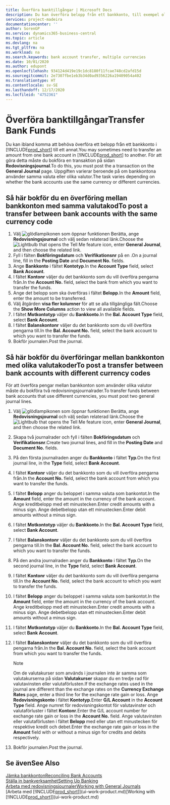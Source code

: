 ```yaml
---
title: Överföra banktillgångar | Microsoft Docs
description: Du kan överföra belopp från ett bankkonto, till exempel olika valutor genom att bokföra transaktionen i redovisningsjournalen.
services: project-madeira
documentationcenter: ''
author: SorenGP
ms.service: dynamics365-business-central
ms.topic: article
ms.devlang: na
ms.tgt_pltfrm: na
ms.workload: na
ms.search.keywords: bank account transfer, multiple currencies
ms.date: 10/01/2020
ms.author: edupont
ms.openlocfilehash: 934124d419e19c1dc8180f11fcae748cd2afd15d
ms.sourcegitcommit: 2e7307fbe1eb3b34d0ad9356226a19409054a402
ms.translationtype: HT
ms.contentlocale: sv-SE
ms.lasthandoff: 12/17/2020
ms.locfileid: "4752361"
---
```

# <a name="transfer-bank-funds"></a><span data-ttu-id="24255-103">Överföra banktillgångar</span><span class="sxs-lookup"><span data-stu-id="24255-103">Transfer Bank Funds</span></span>
<span data-ttu-id="24255-104">Du kan ibland komma att behöva överföra ett belopp från ett bankkonto i [!INCLUDE[prod_short](includes/prod_short.md)] till ett annat.</span><span class="sxs-lookup"><span data-stu-id="24255-104">You may sometimes need to transfer an amount from one bank account in [!INCLUDE[prod_short](includes/prod_short.md)] to another.</span></span> <span data-ttu-id="24255-105">För att göra detta måste du bokföra en transaktion på sidan **Redovisningsjournal**.</span><span class="sxs-lookup"><span data-stu-id="24255-105">To do this, you must post the a transaction on the **General Journal** page.</span></span> <span data-ttu-id="24255-106">Uppgiften varierar beroende på om bankkontona använder samma valuta eller olika valutor.</span><span class="sxs-lookup"><span data-stu-id="24255-106">The task varies depending on whether the bank accounts use the same currency or different currencies.</span></span>

## <a name="to-post-a-transfer-between-bank-accounts-with-the-same-currency-code"></a><span data-ttu-id="24255-107">Så här bokför du en överföring mellan bankkonton med samma valutakod</span><span class="sxs-lookup"><span data-stu-id="24255-107">To post a transfer between bank accounts with the same currency code</span></span>
1. <span data-ttu-id="24255-108">Välj ![glödlampikonen som öppnar funktionen Berätta](media/ui-search/search_small.png "Berätta vad du vill göra"), ange **Redovisningsjournal** och välj sedan relaterad länk.</span><span class="sxs-lookup"><span data-stu-id="24255-108">Choose the ![Lightbulb that opens the Tell Me feature](media/ui-search/search_small.png "Tell me what you want to do") icon, enter **General Journal**, and then choose the related link.</span></span>
2. <span data-ttu-id="24255-109">Fyll i fälten **Bokföringsdatum** och **Verifikationsnr** på en .</span><span class="sxs-lookup"><span data-stu-id="24255-109">On a journal line, fill in the **Posting Date** and **Document No.** fields.</span></span>
3. <span data-ttu-id="24255-110">Ange **Bankkonto** i fältet **Kontotyp**.</span><span class="sxs-lookup"><span data-stu-id="24255-110">In the **Account Type** field, select **Bank Account**.</span></span>
4. <span data-ttu-id="24255-111">I fältet **Kontonr** väljer du det bankkonto som du vill överföra pengarna från.</span><span class="sxs-lookup"><span data-stu-id="24255-111">In the **Account No.** field, select the bank from which you want to transfer the funds.</span></span>
5. <span data-ttu-id="24255-112">Ange det belopp som ska överföras i fältet **Belopp**.</span><span class="sxs-lookup"><span data-stu-id="24255-112">In the **Amount** field, enter the amount to be transferred.</span></span>
6. <span data-ttu-id="24255-113">Välj åtgärden **visa fler kolumner** för att se alla tillgängliga fält.</span><span class="sxs-lookup"><span data-stu-id="24255-113">Choose the **Show More Columns** action to view all available fields.</span></span>
7. <span data-ttu-id="24255-114">I fältet **Motkontotyp** väljer du **Bankkonto**.</span><span class="sxs-lookup"><span data-stu-id="24255-114">In the **Bal. Account Type** field, select **Bank Account**.</span></span>
8. <span data-ttu-id="24255-115">I fältet **Balanskontonr** väljer du det bankkonto som du vill överföra pengarna till.</span><span class="sxs-lookup"><span data-stu-id="24255-115">In the **Bal. Account No.** field, select the bank account to which you want to transfer the funds.</span></span>
9. <span data-ttu-id="24255-116">Bokför journalen.</span><span class="sxs-lookup"><span data-stu-id="24255-116">Post the journal.</span></span>

## <a name="to-post-a-transfer-between-bank-accounts-with-different-currency-codes"></a><span data-ttu-id="24255-117">Så här bokför du överföringar mellan bankkonton med olika valutakoder</span><span class="sxs-lookup"><span data-stu-id="24255-117">To post a transfer between bank accounts with different currency codes</span></span>
<span data-ttu-id="24255-118">För att överföra pengar mellan bankkonton som använder olika valutor måste du bokföra två redovisningsjournalrader.</span><span class="sxs-lookup"><span data-stu-id="24255-118">To transfer funds between bank accounts that use different currencies, you must post two general journal lines.</span></span>

1. <span data-ttu-id="24255-119">Välj ![glödlampikonen som öppnar funktionen Berätta](media/ui-search/search_small.png "Berätta vad du vill göra"), ange **Redovisningsjournal** och välj sedan relaterad länk.</span><span class="sxs-lookup"><span data-stu-id="24255-119">Choose the ![Lightbulb that opens the Tell Me feature](media/ui-search/search_small.png "Tell me what you want to do") icon, enter **General Journal**, and then choose the related link.</span></span>
2. <span data-ttu-id="24255-120">Skapa två journalrader och fyll i fälten **Bokföringsdatum** och **Verifikationsnr**.</span><span class="sxs-lookup"><span data-stu-id="24255-120">Create two journal lines, and fill in the **Posting Date** and **Document No.** fields.</span></span>
3. <span data-ttu-id="24255-121">På den första journalraden anger du **Bankkonto** i fältet **Typ**.</span><span class="sxs-lookup"><span data-stu-id="24255-121">On the first journal line, in the **Type** field, select **Bank Account**.</span></span>
4. <span data-ttu-id="24255-122">I fältet **Kontonr** väljer du det bankkonto som du vill överföra pengarna från.</span><span class="sxs-lookup"><span data-stu-id="24255-122">In the **Account No.** field, select the bank account from which you want to transfer the funds.</span></span>
5. <span data-ttu-id="24255-123">I fältet **Belopp** anger du beloppet i samma valuta som bankontot.</span><span class="sxs-lookup"><span data-stu-id="24255-123">In the **Amount** field, enter the amount in the currency of the bank account.</span></span> <span data-ttu-id="24255-124">Ange kreditbelopp med ett minustecken.</span><span class="sxs-lookup"><span data-stu-id="24255-124">Enter credit amounts with a minus sign.</span></span> <span data-ttu-id="24255-125">Ange debetbelopp utan ett minustecken.</span><span class="sxs-lookup"><span data-stu-id="24255-125">Enter debit amounts without a minus sign.</span></span>
6. <span data-ttu-id="24255-126">I fältet **Motkontotyp** väljer du **Bankkonto**.</span><span class="sxs-lookup"><span data-stu-id="24255-126">In the **Bal. Account Type** field, select **Bank Account**.</span></span>
7. <span data-ttu-id="24255-127">I fältet **Balanskontonr** väljer du det bankkonto som du vill överföra pengarna till.</span><span class="sxs-lookup"><span data-stu-id="24255-127">In the **Bal. Account No.** field, select the bank account to which you want to transfer the funds.</span></span>
8. <span data-ttu-id="24255-128">På den andra journalraden anger du **Bankkonto** i fältet **Typ**.</span><span class="sxs-lookup"><span data-stu-id="24255-128">On the second journal line, in the **Type** field, select **Bank Account**.</span></span>
9. <span data-ttu-id="24255-129">I fältet **Kontonr** väljer du det bankkonto som du vill överföra pengarna till.</span><span class="sxs-lookup"><span data-stu-id="24255-129">In the **Account No.** field, select the bank account to which you want to transfer the funds.</span></span>
10. <span data-ttu-id="24255-130">I fältet **Belopp** anger du beloppet i samma valuta som bankontot.</span><span class="sxs-lookup"><span data-stu-id="24255-130">In the **Amount** field, enter the amount in the currency of the bank account.</span></span> <span data-ttu-id="24255-131">Ange kreditbelopp med ett minustecken.</span><span class="sxs-lookup"><span data-stu-id="24255-131">Enter credit amounts with a minus sign.</span></span> <span data-ttu-id="24255-132">Ange debetbelopp utan ett minustecken.</span><span class="sxs-lookup"><span data-stu-id="24255-132">Enter debit amounts without a minus sign.</span></span>
11. <span data-ttu-id="24255-133">I fältet **Motkontotyp** väljer du **Bankkonto**.</span><span class="sxs-lookup"><span data-stu-id="24255-133">In the **Bal. Account Type** field, select **Bank Account**.</span></span>  
12. <span data-ttu-id="24255-134">I fältet **Balanskontonr** väljer du det bankkonto som du vill överföra pengarna från.</span><span class="sxs-lookup"><span data-stu-id="24255-134">In the **Bal. Account No.** field, select the bank account from which you want to transfer the funds.</span></span>

    > [!NOTE]  
    > <span data-ttu-id="24255-135">Om de valutakurser som används i journalen inte är samma som valutakurserna på sidan **Valutakurser** skapar du en tredje rad för valutavinsten eller valutaförlusten.</span><span class="sxs-lookup"><span data-stu-id="24255-135">If the exchange rates used in the journal are different than the exchange rates on the **Currency Exchange Rates** page, enter a third line for the exchange rate gain or loss.</span></span> <span data-ttu-id="24255-136">Ange **Redovisningskonto** i fältet **Kontotyp**.</span><span class="sxs-lookup"><span data-stu-id="24255-136">Enter **G/L Account** in the **Account Type** field.</span></span> <span data-ttu-id="24255-137">Ange numret för redovisningskontot för valutavinster och valutaförluster i fältet **Kontonr**.</span><span class="sxs-lookup"><span data-stu-id="24255-137">Enter the G/L account number for exchange rate gain or loss in the **Account No.** field.</span></span> <span data-ttu-id="24255-138">Ange valutavinsten eller valutaförlusten i fältet **Belopp** med eller utan ett minustecken för respektive kredit och debet.</span><span class="sxs-lookup"><span data-stu-id="24255-138">Enter the exchange rate gain or loss in the **Amount** field with or without a minus sign for credits and debits respectively.</span></span>
13. <span data-ttu-id="24255-139">Bokför journalen.</span><span class="sxs-lookup"><span data-stu-id="24255-139">Post the journal.</span></span>

## <a name="see-also"></a><span data-ttu-id="24255-140">Se även</span><span class="sxs-lookup"><span data-stu-id="24255-140">See Also</span></span>
[<span data-ttu-id="24255-141">Jämka bankkonton</span><span class="sxs-lookup"><span data-stu-id="24255-141">Reconciling Bank Accounts</span></span>](bank-manage-bank-accounts.md)  
[<span data-ttu-id="24255-142">Ställa in bankverksamhet</span><span class="sxs-lookup"><span data-stu-id="24255-142">Setting Up Banking</span></span>](bank-setup-banking.md)  
[<span data-ttu-id="24255-143">Arbeta med redovisningsjournaler</span><span class="sxs-lookup"><span data-stu-id="24255-143">Working with General Journals</span></span>](ui-work-general-journals.md)  
<span data-ttu-id="24255-144">[Arbeta med [!INCLUDE[prod_short](includes/prod_short.md)]](ui-work-product.md)</span><span class="sxs-lookup"><span data-stu-id="24255-144">[Working with [!INCLUDE[prod_short](includes/prod_short.md)]](ui-work-product.md)</span></span>
